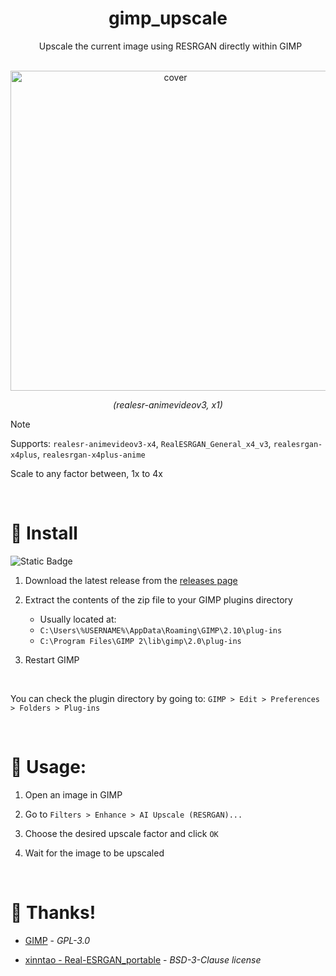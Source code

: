 <h1 align="center">
  gimp_upscale
</h1>


<p align="center">
  Upscale the current image using RESRGAN directly within GIMP
</p>


<p align="center">
  <img src="https://github.com/user-attachments/assets/a8b6a88e-a438-462e-8b97-e1e8091df748" alt="cover" width=512>
</p>


<p align="center">
  <em>(realesr-animevideov3, x1)</em>
</p>


> [!NOTE]
> Supports: `realesr-animevideov3-x4`, `RealESRGAN_General_x4_v3`, `realesrgan-x4plus`, `realesrgan-x4plus-anime`
> 
> Scale to any factor between, 1x to 4x


<br>


# 💾 Install
![Static Badge](https://img.shields.io/badge/GIMP-2.10%2B-green)

1) Download the latest release from the [releases page](https://github.com/Nenotriple/gimp_upscale/releases/tag/v1.0)
2) Extract the contents of the zip file to your GIMP plugins directory
   - Usually located at:
   - `C:\Users\%USERNAME%\AppData\Roaming\GIMP\2.10\plug-ins`
   - `C:\Program Files\GIMP 2\lib\gimp\2.0\plug-ins`

3) Restart GIMP

<br>


You can check the plugin directory by going to: `GIMP > Edit > Preferences > Folders > Plug-ins`


<br>


# 📝 Usage:

1) Open an image in GIMP

2) Go to `Filters > Enhance > AI Upscale (RESRGAN)...`

3) Choose the desired upscale factor and click `OK`

4) Wait for the image to be upscaled

<br>


# 👥 Thanks!

- [GIMP](https://www.gimp.org/) - *GPL-3.0*

- [xinntao - Real-ESRGAN_portable](https://github.com/xinntao/Real-ESRGAN#portable-executable-files-ncnn) - *BSD-3-Clause license*
